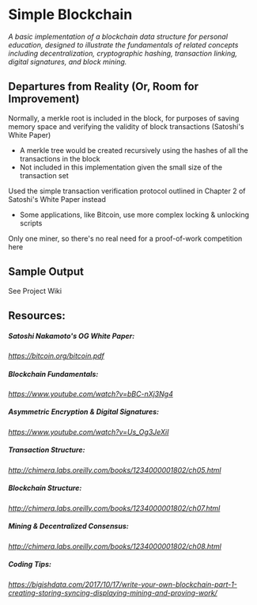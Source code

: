 # Simple Blockchain

*A basic implementation of a blockchain data structure for personal education, designed to illustrate the fundamentals of related concepts including decentralization, cryptographic hashing, transaction linking, digital signatures, and block mining.*

## Departures from Reality (Or, Room for Improvement)
Normally, a merkle root is included in the block, for purposes of saving memory space and verifying the validity of block transactions (Satoshi's White Paper)
- A merkle tree would be created recursively using the hashes of all the transactions in the block
- Not included in this implementation given the small size of the transaction set

Used the simple transaction verification protocol outlined in Chapter 2 of Satoshi's White Paper instead
- Some applications, like Bitcoin, use more complex locking & unlocking scripts

Only one miner, so there's no real need for a proof-of-work competition here

## Sample Output
See Project Wiki

## Resources:
##### Satoshi Nakamoto's OG White Paper:
*https://bitcoin.org/bitcoin.pdf*
##### Blockchain Fundamentals:
*https://www.youtube.com/watch?v=bBC-nXj3Ng4*
##### Asymmetric Encryption & Digital Signatures:
*https://www.youtube.com/watch?v=Us_Og3JeXiI*
##### Transaction Structure:
*http://chimera.labs.oreilly.com/books/1234000001802/ch05.html*
##### Blockchain Structure:
*http://chimera.labs.oreilly.com/books/1234000001802/ch07.html*
##### Mining & Decentralized Consensus:
*http://chimera.labs.oreilly.com/books/1234000001802/ch08.html*
##### Coding Tips:
*https://bigishdata.com/2017/10/17/write-your-own-blockchain-part-1-creating-storing-syncing-displaying-mining-and-proving-work/*
